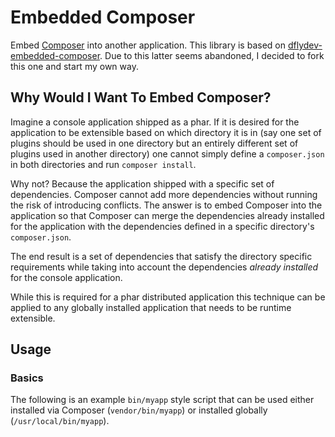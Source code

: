 Embedded Composer
=================

Embed [Composer](https://getcomposer.org/) into another application.
This library is based on [dflydev-embedded-composer](https://github.com/dflydev/dflydev-embedded-composer).
Due to this latter seems abandoned, I decided to fork this one and start
my own way.

Why Would I Want To Embed Composer?
-----------------------------------

Imagine a console application shipped as a phar. If it is desired for the
application to be extensible based on which directory it is in (say one set
of plugins should be used in one directory but an entirely different set of
plugins used in another directory) one cannot simply define a `composer.json`
in both directories and run `composer install`.

Why not? Because the application shipped with a specific set of dependencies.
Composer cannot add more dependencies without running the risk of introducing
conflicts. The answer is to embed Composer into the application so that
Composer can merge the dependencies already installed for the application
with the dependencies defined in a specific directory's `composer.json`.

The end result is a set of dependencies that satisfy the directory specific
requirements while taking into account the dependencies *already installed*
for the console application.

While this is required for a phar distributed application this technique can
be applied to any globally installed application that needs to be runtime
extensible.

Usage
-----

### Basics

The following is an example `bin/myapp` style script that can be used either
installed via Composer (`vendor/bin/myapp`) or installed globally
(`/usr/local/bin/myapp`).

#### myapp.php (bin)

A shared block of code to initialize Embedded Composer from an application.

```php
// assume $classLoader is somehow defined prior to this block of
// code and contains the Composer class loader from the command
//
// see next two blocks of code

use Yosymfony\EmbeddedComposer\EmbeddedComposerBuilder;
use Symfony\Component\Console\Input\ArgvInput;

$input = new ArgvInput;

$projectDir = $input->getParameterOption('--project-dir') ?: '.';

$embeddedComposerBuilder = new EmbeddedComposerBuilder(
    $classLoader,
    $projectDir
);

$embeddedComposer = $embeddedComposerBuilder
    ->setComposerFilename('myapp.json')
    ->setVendorDirectory('.myapp')
    ->build();

$embeddedComposer->processAdditionalAutoloads();

// application is now ready to be run taking both the embedded
// dependencies and directory specific dependencies into account.
```


#### myapp (bin)

Example bin script (`bin/myapp`) that requires the shared block of code
after it locates the correct autoloader.

```php
#!/usr/bin/env php
<?php

if (
    // Check where autoload would be if this is myapp included
    // as a dependency.
    (!$classLoader = @include __DIR__.'/../../../autoload.php') and

    // Check where autoload would be if this is a development version
    // of myapp. (based on actual file)
    (!$classLoader = @include __DIR__.'/../vendor/autoload.php')
) {
    die('You must set up the project dependencies, run the following commands:

    composer install

');
}

include('myapp.php');
```

#### myapp-phar-stub (bin)

Example phar stub (`bin/myapp-phar-stub`) that can be used to bootstrap
a phar application prior to requiring the shared block of code.

```php
#!/usr/bin/env php
<?php

if (!$classLoader = @include __DIR__.'/../vendor/autoload.php') {
    die ('There is something terribly wrong with your archive.
Try downloading it again?');
}

include('myapp.php');
```

### What else ...

#### Find installed package by name

One can search for any package that Composer has installed by using
the `findPackage` method:

```php
<?php
$package = $embeddedComposer->findPackage('acme/myapp');
```

#### Create a Composer instance

```php
// requires creating an IOInterface instance
$composer = $embeddedComposer->createComposer($io);
```

#### Create a Composer Installer instance

The Installer instance is suitable for processing `install` and `update`
operations against the external configuration. It will take the internal
(embedded) configuration into account when solving dependencies.

```php
// requires creating an IOInterface instance
$composer = $embeddedComposer->createComposer($io);
$installer = $embeddedComposer->createInstaller($composer, $io);
```
